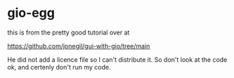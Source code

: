 # gio-egg
this is from the pretty good tutorial over at

https://github.com/jonegil/gui-with-gio/tree/main

He did not add a licence file so I can't distribute it. So don't look at the code ok, and certenly don't run my code.
